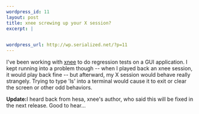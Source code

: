 ```yaml
--- 
wordpress_id: 11
layout: post
title: xnee screwing up your X session?
excerpt: |
  

wordpress_url: http://wp.serialized.net/?p=11
---
```

<p>I've been working with <a href="http://savannah.gnu.org/projects/xnee/">xnee</a> to do regression tests on a <span class="caps">GUI </span>application. I kept running into a problem though -- when I played back an xnee session, it would play back fine -- but afterward, my X session would behave really strangely. Trying to type 'ls' into a terminal would cause it to exit or clear the screen or other odd behaviors.</p>

<p><b>Update:</b>I heard back from hesa, xnee's author, who said this will be fixed in the next release. Good to hear...</p>
